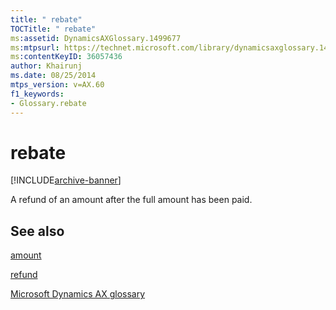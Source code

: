 ```yaml
---
title: " rebate"
TOCTitle: " rebate"
ms:assetid: DynamicsAXGlossary.1499677
ms:mtpsurl: https://technet.microsoft.com/library/dynamicsaxglossary.1499677(v=AX.60)
ms:contentKeyID: 36057436
author: Khairunj
ms.date: 08/25/2014
mtps_version: v=AX.60
f1_keywords:
- Glossary.rebate
---
```


# rebate


[!INCLUDE[archive-banner](includes/archive-banner.md)]

A refund of an amount after the full amount has been paid.

## See also

[amount](amount.md)

[refund](refund.md)

[Microsoft Dynamics AX glossary](glossary/microsoft-dynamics-ax-glossary.md)

  


